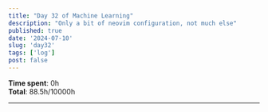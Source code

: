```yaml
---
title: "Day 32 of Machine Learning"
description: "Only a bit of neovim configuration, not much else"
published: true
date: '2024-07-10'
slug: 'day32'
tags: ['log']
post: false
---
```

<script>
    import Image from '$lib/components/Image.svelte';
</script>

**Time spent**: 0h<br /> **Total**: 88.5h/10000h

___
